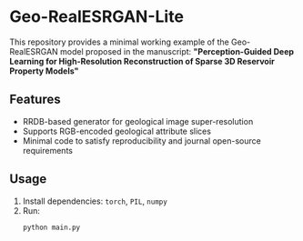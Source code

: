 # Geo-RealESRGAN-Lite

This repository provides a minimal working example of the Geo-RealESRGAN model proposed in the manuscript:
**"Perception-Guided Deep Learning for High-Resolution Reconstruction of Sparse 3D Reservoir Property Models"**

## Features
- RRDB-based generator for geological image super-resolution
- Supports RGB-encoded geological attribute slices
- Minimal code to satisfy reproducibility and journal open-source requirements

## Usage
1. Install dependencies: `torch`, `PIL`, `numpy`
2. Run:
   ```bash
   python main.py
